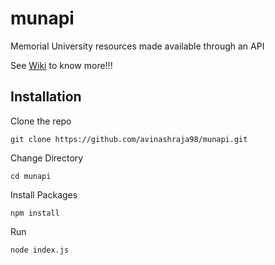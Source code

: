 # munapi
Memorial University resources made available through an API

See [Wiki](https://github.com/avinashraja98/munapi/wiki) to know more!!!

## Installation

Clone the repo

`git clone https://github.com/avinashraja98/munapi.git`

Change Directory

`cd munapi`

Install Packages

`npm install`

Run

`node index.js`
